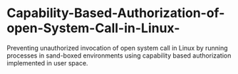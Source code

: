 # Capability-Based-Authorization-of-open-System-Call-in-Linux-
Preventing unauthorized invocation of open system call in Linux by running processes in sand-boxed environments using capability based authorization implemented in user space.
